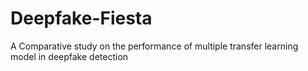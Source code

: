 # Deepfake-Fiesta
A Comparative study on the performance of multiple transfer learning model in deepfake detection
